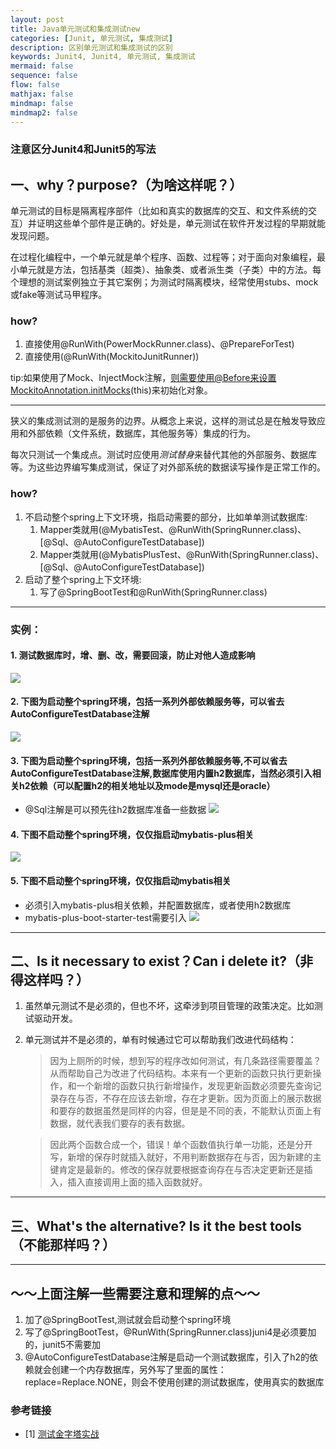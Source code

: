 ```yaml
---
layout: post
title: Java单元测试和集成测试new
categories: [Junit, 单元测试, 集成测试]
description: 区别单元测试和集成测试的区别
keywords: Junit4, Junit4, 单元测试, 集成测试
mermaid: false
sequence: false
flow: false
mathjax: false
mindmap: false
mindmap2: false
---
```

### 注意区分Junit4和Junit5的写法

## 一、why？purpose?（为啥这样呢？）
单元测试的目标是隔离程序部件（比如和真实的数据库的交互、和文件系统的交互）并证明这些单个部件是正确的。好处是，单元测试在软件开发过程的早期就能发现问题。

在过程化编程中，一个单元就是单个程序、函数、过程等；对于面向对象编程，最小单元就是方法，包括基类（超类）、抽象类、或者派生类（子类）中的方法。每个理想的测试案例独立于其它案例；为测试时隔离模块，经常使用stubs、mock或fake等测试马甲程序。

### how?
1. 直接使用@RunWith(PowerMockRunner.class)、@PrepareForTest)
2. 直接使用(@RunWith(MockitoJunitRunner))

tip:如果使用了Mock、InjectMock注解，则需要使用@Before来设置MockitoAnnotation.initMocks(this)来初始化对象。

---

狭义的集成测试测的是服务的边界。从概念上来说，这样的测试总是在触发导致应用和外部依赖（文件系统，数据库，其他服务等）集成的行为。

每次只测试一个集成点。测试时应使用*测试替身*来替代其他的外部服务、数据库等。为这些边界编写集成测试，保证了对外部系统的数据读写操作是正常工作的。
### how?
1. 不启动整个spring上下文环境，指启动需要的部分，比如单单测试数据库:
    1. Mapper类就用(@MybatisTest、@RunWith(SpringRunner.class)、[@Sql、@AutoConfigureTestDatabase])
    2. Mapper类就用(@MybatisPlusTest、@RunWith(SpringRunner.class)、[@Sql、@AutoConfigureTestDatabase])
2. 启动了整个spring上下文环境:
    1. 写了@SpringBootTest和@RunWith(SpringRunner.class)

---

### 实例：
#### 1. 测试数据库时，增、删、改，需要回滚，防止对他人造成影响
![](/images/blog/junit1.jpg)

#### 2. 下图为启动整个spring环境，包括一系列外部依赖服务等，可以省去AutoConfigureTestDatabase注解
![](/images/blog/junit2.jpg)

#### 3. 下图为启动整个spring环境，包括一系列外部依赖服务等,不可以省去AutoConfigureTestDatabase注解,数据库使用内置h2数据库，当然必须引入相关h2依赖（可以配置h2的相关地址以及mode是mysql还是oracle）
- @Sql注解是可以预先往h2数据库准备一些数据
![](/images/blog/junit3.jpg)

#### 4. 下图不启动整个spring环境，仅仅指启动mybatis-plus相关
![](/images/blog/junit4.jpg)

#### 5. 下图不启动整个spring环境，仅仅指启动mybatis相关
- 必须引入mybatis-plus相关依赖，并配置数据库，或者使用h2数据库
- mybatis-plus-boot-starter-test需要引入
![](/images/blog/junit5.jpg)

---

## 二、Is it necessary to exist？Can i delete it?（非得这样吗？）
1. 虽然单元测试不是必须的，但也不坏，这牵涉到项目管理的政策决定。比如测试驱动开发。
2. 单元测试并不是必须的，单有时候通过它可以帮助我们改进代码结构：
    > 因为上厕所的时候，想到写的程序改如何测试，有几条路径需要覆盖？从而帮助自己为改进了代码结构。本来有一个更新的函数只执行更新操作，和一个新增的函数只执行新增操作，发现更新函数必须要先查询记录存在与否，不存在应该去新增，存在才更新。因为页面上的展示数据和要存的数据虽然是同样的内容，但是是不同的表，不能默认页面上有数据，就代表我们要存的表有数据。

    > 因此两个函数合成一个，错误！单个函数值执行单一功能，还是分开写，新增的保存时就插入就好，不用判断数据存在与否，因为新建的主键肯定是最新的。修改的保存就要根据查询存在与否决定更新还是插入，插入直接调用上面的插入函数就好。

---

## 三、What's the alternative? Is it the best tools（不能那样吗？）

---
## ～～上面注解一些需要注意和理解的点～～
1. 加了@SpringBootTest,测试就会启动整个spring环境
2. 写了@SpringBootTest，@RunWith(SpringRunner.class)juni4是必须要加的，junit5不需要加
3. @AutoConfigureTestDatabase注解是启动一个测试数据库，引入了h2的依赖就会创建一个内存数据库，另外写了里面的属性：replace=Replace.NONE，则会不使用创建的测试数据库，使用真实的数据库
### 参考链接
- [1] [测试金字塔实战](https://insights.thoughtworks.cn/practical-test-pyramid/)


